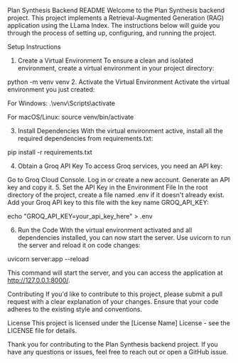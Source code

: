 Plan Synthesis Backend README
Welcome to the Plan Synthesis backend project. This project implements a Retrieval-Augmented Generation (RAG) application using the LLama Index. The instructions below will guide you through the process of setting up, configuring, and running the project.

Setup Instructions
1. Create a Virtual Environment
To ensure a clean and isolated environment, create a virtual environment in your project directory:


python -m venv venv
2. Activate the Virtual Environment
Activate the virtual environment you just created:

For Windows:
.\venv\Scripts\activate

For macOS/Linux:
source venv/bin/activate

3. Install Dependencies
With the virtual environment active, install all the required dependencies from requirements.txt:


pip install -r requirements.txt

4. Obtain a Groq API Key
To access Groq services, you need an API key:

Go to Groq Cloud Console.
Log in or create a new account.
Generate an API key and copy it.
5. Set the API Key in the Environment File
In the root directory of the project, create a file named .env if it doesn't already exist. Add your Groq API key to this file with the key name GROQ_API_KEY:


echo "GROQ_API_KEY=your_api_key_here" > .env

6. Run the Code
With the virtual environment activated and all dependencies installed, you can now start the server. Use uvicorn to run the server and reload it on code changes:

uvicorn server:app --reload


This command will start the server, and you can access the application at http://127.0.0.1:8000/.

Contributing
If you'd like to contribute to this project, please submit a pull request with a clear explanation of your changes. Ensure that your code adheres to the existing style and conventions.

License
This project is licensed under the [License Name] License - see the LICENSE file for details.

Thank you for contributing to the Plan Synthesis backend project. If you have any questions or issues, feel free to reach out or open a GitHub issue.